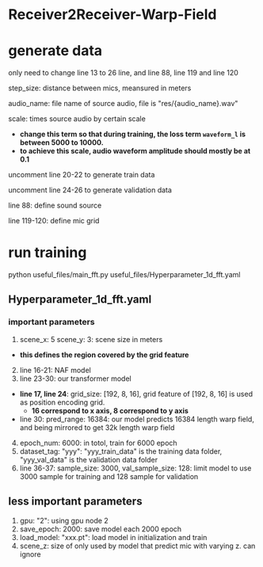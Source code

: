 # Receiver2Receiver-Warp-Field

# generate data
only need to change line 13 to 26 line, and line 88, line 119 and line 120

step_size: distance between mics, meansured in meters

audio_name: file name of source audio, file is "res/{audio_name}.wav" 

scale: times source audio by certain scale
- **change this term so that during training, the loss term `waveform_l` is between 5000 to 10000.**
- **to achieve this scale, audio waveform amplitude should mostly be at 0.1**

uncomment line 20-22 to generate train data

uncomment line 24-26 to generate validation data

line 88: define sound source

line 119-120: define mic grid

# run training
python useful_files/main_fft.py useful_files/Hyperparameter_1d_fft.yaml

## Hyperparameter_1d_fft.yaml

### important parameters
1. scene_x: 5 scene_y: 3: scene size in meters
  - **this defines the region covered by the grid feature**
2. line 16-21: NAF model
3. line 23-30: our transformer model
  - **line 17, line 24**: grid_size: [192, 8, 16], grid feature of [192, 8, 16] is used as position encoding grid. 
    - **16 correspond to x axis, 8 correspond to y axis**
  - line 30: pred_range: 16384: our model predicts 16384 length warp field, and being mirrored to get 32k length warp field
4. epoch_num: 6000: in totol, train for 6000 epoch
5. dataset_tag: "yyy": "yyy_train_data" is the training data folder, "yyy_val_data" is the validation data folder
6. line 36-37: sample_size: 3000, val_sample_size: 128: limit model to use 3000 sample for training and 128 sample for validation

## less important parameters
1. gpu: "2": using gpu node 2
2. save_epoch: 2000: save model each 2000 epoch
3. load_model: "xxx.pt": load model in initialization and train
4. scene_z: size of only used by model that predict mic with varying z. can ignore


